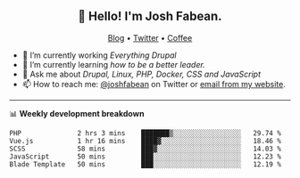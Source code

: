 <h2 align="center">👋 Hello! I'm Josh Fabean.</h2>
<p align="center">
  <a href="https://joshfabean.com">Blog</a> •
  <a href="https://twitter.com/fabean">Twitter</a> •
  <a href="https://www.buymeacoffee.com/LSxne6Yr4">Coffee</a>
</p>

- 🔭 I’m currently working *Everything Drupal*
- 🌱 I’m currently learning *how to be a better leader.*
- 💬 Ask me about *Drupal, Linux, PHP, Docker, CSS and JavaScript*
- 📫 How to reach me: [@joshfabean](https://twitter.com/joshfabean) on Twitter or [email from my website](https://joshfabean.com).

-------

📊 **Weekly development breakdown**
<!--START_SECTION:waka-->
```text
PHP              2 hrs 3 mins    ███████▒░░░░░░░░░░░░░░░░░   29.74 % 
Vue.js           1 hr 16 mins    ████▓░░░░░░░░░░░░░░░░░░░░   18.46 % 
SCSS             58 mins         ███▓░░░░░░░░░░░░░░░░░░░░░   14.03 % 
JavaScript       50 mins         ███░░░░░░░░░░░░░░░░░░░░░░   12.23 % 
Blade Template   50 mins         ███░░░░░░░░░░░░░░░░░░░░░░   12.19 % 
```
<!--END_SECTION:waka-->

<!--
**fabean/fabean** is a ✨ _special_ ✨ repository because its `README.md` (this file) appears on your GitHub profile.

Here are some ideas to get you started:

- 🔭 I’m currently working on ...
- 🌱 I’m currently learning ...
- 👯 I’m looking to collaborate on ...
- 🤔 I’m looking for help with ...
- 💬 Ask me about ...
- 📫 How to reach me: ...
- 😄 Pronouns: ...
- ⚡ Fun fact: ...
-->
